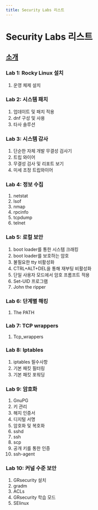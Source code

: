 ```yaml
---
title: Security Labs 리스트
---
```


# Security Labs 리스트

## [소개](introduction.md)

### Lab 1: Rocky Linux 설치

1. 운영 체제 설치

### Lab 2: 시스템 패치

1. 업데이트 및 패치 적용
2. dnf 구성 및 사용
3. 타사 솔루션

### Lab 3: 시스템 감사

1. 단순한 자체 개발 무결성 검사기
2. 트립 와이어
3. 무결성 검사 및 리포트 보기
4. 미세 조정 트립와이어

### Lab 4: 정보 수집

1. netstat
2. lsof
3. nmap
4. rpcinfo
5. tcpdump
6. telnet

### Lab 5: 로컬 보안

1. boot loader를 통한 시스템 크래킹
2. boot loader를 보호하는 암호
3. 불필요한 tty 비활성화
4. CTRL+ALT+DEL을 통해 재부팅 비활성화
5. 단일 사용자 모드에서 암호 프롬프트 적용
6. Set-UID 프로그램
7. John the ripper

### Lab 6: 단계별 해킹

1. The PATH

### Lab 7: TCP wrappers

1. Tcp_wrappers

### Lab 8: Iptables

1. iptables 필수사항
2. 기본 패킷 필터링
3. 기본 패킷 포워딩

### Lab 9: 암호화

1. GnuPG
2. 키 관리
3. 해지 인증서
4. 디지털 서명
5. 암호화 및 복호화
6. sshd
7. ssh
8. scp
9. 공개 키를 통한 인증
10. ssh-agent

### Lab 10: 커널 수준 보안

1. GRsecurity 설치
2. gradm
3. ACLs
4. GRsecurity 학습 모드
5. SElinux
